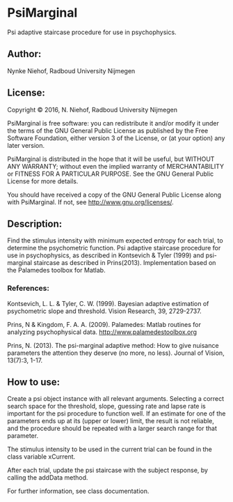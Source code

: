 # PsiMarginal
Psi adaptive staircase procedure for use in psychophysics. 

## Author:
Nynke Niehof, Radboud University Nijmegen

## License:
Copyright © 2016, N. Niehof, Radboud University Nijmegen

PsiMarginal is free software: you can redistribute it and/or modify
it under the terms of the GNU General Public License as published by
the Free Software Foundation, either version 3 of the License, or
(at your option) any later version.

PsiMarginal is distributed in the hope that it will be useful,
but WITHOUT ANY WARRANTY; without even the implied warranty of
MERCHANTABILITY or FITNESS FOR A PARTICULAR PURPOSE.  See the
GNU General Public License for more details.

You should have received a copy of the GNU General Public License
along with PsiMarginal. If not, see <http://www.gnu.org/licenses/>.

## Description:
Find the stimulus intensity with minimum expected entropy for each trial, to determine the psychometric function.
Psi adaptive staircase procedure for use in psychophysics, as described in Kontsevich & Tyler (1999)
and psi-marginal staircase as described in Prins(2013). Implementation based on the Palamedes toolbox for Matlab.

### References:
Kontsevich, L. L. & Tyler, C. W. (1999). Bayesian adaptive estimation of psychometric slope and threshold. Vision Research, 39, 2729-2737.

Prins, N & Kingdom, F. A. A. (2009). Palamedes: Matlab routines for analyzing psychophysical data. http://www.palamedestoolbox.org

Prins, N. (2013). The psi-marginal adaptive method: How to give nuisance parameters the attention they deserve (no more, no less). Journal of Vision, 13(7):3, 1-17.

## How to use:
Create a psi object instance with all relevant arguments. Selecting a correct search space for the threshold,
slope, guessing rate and lapse rate is important for the psi procedure to function well. If an estimate for
one of the parameters ends up at its (upper or lower) limit, the result is not reliable, and the procedure
should be repeated with a larger search range for that parameter.

The stimulus intensity to be used in the current trial can be found in the class variable xCurrent.

After each trial, update the psi staircase with the subject response, by calling the addData method.

For further information, see class documentation.
